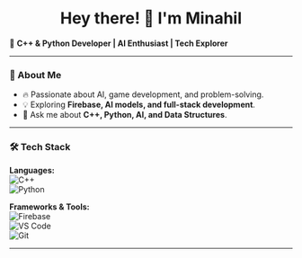 <h1 align="center"> Hey there! 👋 I'm Minahil </h1>

🚀 **C++ & Python Developer | AI Enthusiast | Tech Explorer**  

---

### 🚀 About Me  
- 🔥 Passionate about AI, game development, and problem-solving.    
- 💡 Exploring **Firebase, AI models, and full-stack development**.  
- 📌 Ask me about **C++, Python, AI, and Data Structures**.  

---

### 🛠 Tech Stack  
**Languages:**  
![C++](https://img.shields.io/badge/C++-blue?style=flat&logo=cplusplus&logoColor=white)  
![Python](https://img.shields.io/badge/Python-yellow?style=flat&logo=python&logoColor=white)  

**Frameworks & Tools:**  
![Firebase](https://img.shields.io/badge/Firebase-orange?style=flat&logo=firebase)  
![VS Code](https://img.shields.io/badge/VSCode-blue?style=flat&logo=visualstudiocode)  
![Git](https://img.shields.io/badge/Git-red?style=flat&logo=git)  

---
